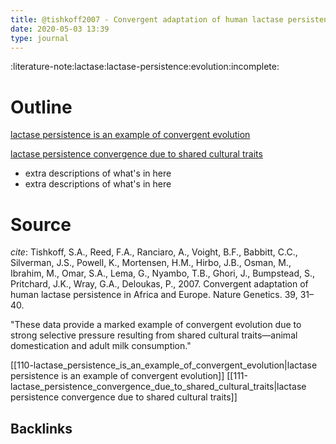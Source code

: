 ```yaml
---
title: @tishkoff2007 - Convergent adaptation of human lactase persistence in Africa and Europe
date: 2020-05-03 13:39
type: journal
---
```


:literature-note:lactase:lactase-persistence:evolution:incomplete:


# Outline
[lactase persistence is an example of convergent evolution](5)


[lactase persistence convergence due to shared cultural traits](6)

- extra descriptions of what's in here
- extra descriptions of what's in here

# Source

*cite*:
Tishkoff, S.A., Reed, F.A., Ranciaro, A., Voight, B.F., Babbitt, C.C., Silverman, J.S., Powell, K., Mortensen, H.M., Hirbo, J.B., Osman, M., Ibrahim, M., Omar, S.A., Lema, G., Nyambo, T.B., Ghori, J., Bumpstead, S., Pritchard, J.K., Wray, G.A., Deloukas, P., 2007. Convergent adaptation of human lactase persistence in Africa and Europe. Nature Genetics. 39, 31–40.
 




"These data provide a marked example of convergent evolution due to strong selective pressure resulting from shared cultural traits—animal domestication and adult milk consumption."

[[110-lactase_persistence_is_an_example_of_convergent_evolution|lactase persistence is an example of convergent evolution]]
[[111-lactase_persistence_convergence_due_to_shared_cultural_traits|lactase persistence convergence due to shared cultural traits]]


## Backlinks

